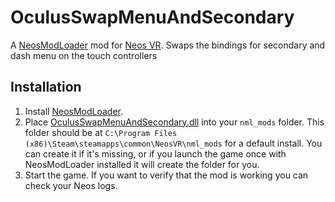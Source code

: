 ﻿# OculusSwapMenuAndSecondary

A [NeosModLoader](https://github.com/zkxs/NeosModLoader) mod for [Neos VR](https://neos.com/). Swaps the bindings for secondary and dash menu on the touch controllers

## Installation
1. Install [NeosModLoader](https://github.com/zkxs/NeosModLoader).
1. Place [OculusSwapMenuAndSecondary.dll](https://github.com/badhaloninja/OculusSwapMenuAndSecondary/releases/latest/download/OculusSwapMenuAndSecondary.dll) into your `nml_mods` folder. This folder should be at `C:\Program Files (x86)\Steam\steamapps\common\NeosVR\nml_mods` for a default install. You can create it if it's missing, or if you launch the game once with NeosModLoader installed it will create the folder for you.
1. Start the game. If you want to verify that the mod is working you can check your Neos logs.